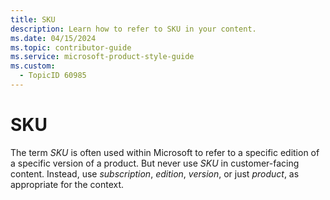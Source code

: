 ```yaml
---
title: SKU
description: Learn how to refer to SKU in your content.
ms.date: 04/15/2024
ms.topic: contributor-guide
ms.service: microsoft-product-style-guide
ms.custom:
  - TopicID 60985
---
```



# SKU

The term *SKU* is often used within Microsoft to refer to a specific edition of a specific version of a product. But never use *SKU* in customer-facing content. Instead, use *subscription*, *edition*, *version*, or just *product*, as appropriate for the context.

